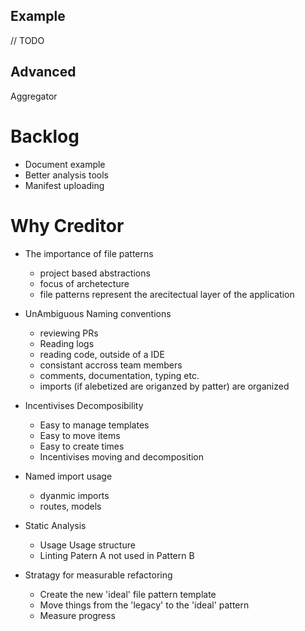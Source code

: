 ## Example

// TODO

## Advanced

Aggregator

# Backlog

- Document example
- Better analysis tools
- Manifest uploading

# Why Creditor

- The importance of file patterns

  - project based abstractions
  - focus of archetecture
  - file patterns represent the arecitectual layer of the application

- UnAmbiguous Naming conventions

  - reviewing PRs
  - Reading logs
  - reading code, outside of a IDE
  - consistant accross team members
  - comments, documentation, typing etc.
  - imports (if alebetized are origanzed by patter) are organized

- Incentivises Decomposibility

  - Easy to manage templates
  - Easy to move items
  - Easy to create times
  - Incentivises moving and decomposition

- Named import usage

  - dyanmic imports
  - routes, models

- Static Analysis

  - Usage Usage structure
  - Linting Patern A not used in Pattern B

- Stratagy for measurable refactoring
  - Create the new 'ideal' file pattern template
  - Move things from the 'legacy' to the 'ideal' pattern
  - Measure progress
